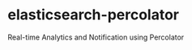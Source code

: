 elasticsearch-percolator
========================

Real-time Analytics and Notification using Percolator
